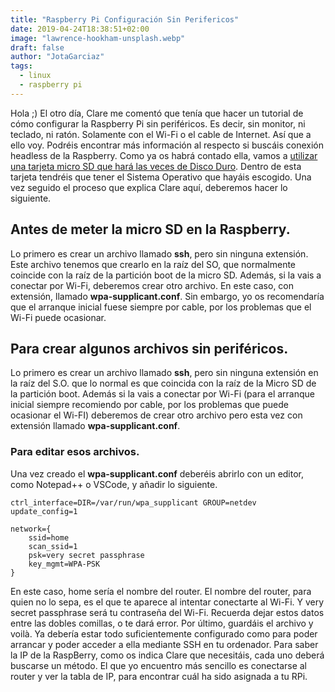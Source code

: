 ```yaml
---
title: "Raspberry Pi Configuración Sin Perifericos"
date: 2019-04-24T18:38:51+02:00
image: "lawrence-hookham-unsplash.webp"
draft: false
author: "JotaGarciaz"
tags:
  - linux
  - raspberry pi
---
```


Hola ;) El otro día, Clare me comentó que tenía que hacer un tutorial de cómo configurar la Raspberry Pi sin periféricos. Es decir, sin monitor, ni teclado, ni ratón. Solamente con el Wi-Fi o el cable de Internet. Así que a ello voy. Podréis encontrar más información al respecto si buscáis conexión headless de la Raspberry. Como ya os habrá contado ella, vamos a [utilizar una tarjeta micro SD que hará las veces de Disco Duro](../raspberry-pi-primeros-pasos/). Dentro de esta tarjeta tendréis que tener el Sistema Operativo que hayáis escogido. Una vez seguido el proceso que explica Clare aquí, deberemos hacer lo siguiente.

## Antes de meter la micro SD en la Raspberry.

Lo primero es crear un archivo llamado **ssh**, pero sin ninguna extensión. Este archivo tenemos que crearlo en la raíz del SO, que normalmente coincide con la raíz de la partición boot de la micro SD. Además, si la vais a conectar por Wi-Fi, deberemos crear otro archivo. En este caso, con extensión, llamado **wpa-supplicant.conf**. Sin embargo, yo os recomendaría que el arranque inicial fuese siempre por cable, por los problemas que el Wi-Fi puede ocasionar.

## Para crear algunos archivos sin periféricos.

Lo primero es crear un archivo llamado **ssh**, pero sin ninguna extensión en la raíz del S.O. que lo normal es que coincida con la raíz de la Micro SD de la partición boot. Además si la vais a conectar por Wi-Fi (para el arranque inicial siempre recomiendo por cable, por los problemas que puede ocasionar el Wi-FI) deberemos de crear otro archivo pero esta vez con extensión llamado **wpa-supplicant.conf**.

### Para editar esos archivos.

Una vez creado el **wpa-supplicant.conf** deberéis abrirlo con un editor, como Notepad++ o VSCode, y añadir lo siguiente.

```
ctrl_interface=DIR=/var/run/wpa_supplicant GROUP=netdev
update_config=1

network={
    ssid=home
    scan_ssid=1
    psk=very secret passphrase
    key_mgmt=WPA-PSK
}
```

En este caso, home sería el nombre del router. El nombre del router, para quien no lo sepa, es el que te aparece al intentar conectarte al Wi-Fi. Y very secret passphrase será tu contraseña del Wi-Fi. Recuerda dejar estos datos entre las dobles comillas, o te dará error. Por último, guardáis el archivo y voilà. Ya debería estar todo suficientemente configurado como para poder arrancar y poder acceder a ella mediante SSH en tu ordenador. Para saber la IP de la RaspBerry, como os indica Clare que necesitáis, cada uno deberá buscarse un método. El que yo encuentro más sencillo es conectarse al router y ver la tabla de IP, para encontrar cuál ha sido asignada a tu RPi.
